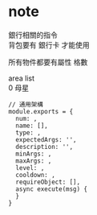 # note
銀行相關的指令<br>
背包要有 銀行卡 才能使用

所有物件都要有屬性 格數

area list<br>
0 母星



```
// 通用架構
module.exports = {
  num: ,
  name: [],
  type: ,
  expectedArgs: '',
  description: '',
  minArgs: ,
  maxArgs: ,
  level: ,
  cooldown: ,
  requireObject: [],
  async execute(msg) {
  }
}
```
